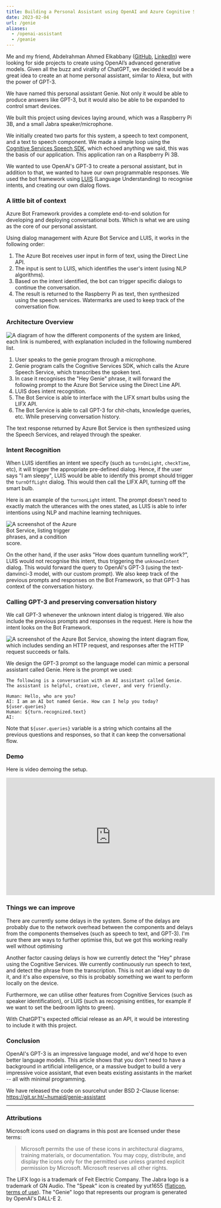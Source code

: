 ```yaml
---
title: Building a Personal Assistant using OpenAI and Azure Cognitive Services
date: 2023-02-04
url: /genie
aliases:
  - /openai-assistant
  - /geanie
---
```


Me and my friend, Abdelrahman Ahmed Elkabbany
([GitHub](https://github.com/a9800),
[LinkedIn](https://www.linkedin.com/in/abdelrahman-ahmed-b28123170/)) were
looking for side projects to create using OpenAI’s advanced generative models.
Given all the buzz and virality of ChatGPT, we decided it would be a great idea
to create an at home personal assistant, similar to Alexa, but with the power
of GPT-3.

We have named this personal assistant Genie. Not only it would be able to
produce answers like GPT-3, but it would also be able to be expanded to control
smart devices.

We built this project using devices laying around, which was a Raspberry Pi 3B,
and a small Jabra speaker/microphone.


We initially created two parts for this system, a speech to text component, and
a text to speech component. We made a simple loop using the [Cognitive
Services Speech SDK](https://pypi.org/project/azure-cognitiveservices-speech/),
which echoed anything we said, this was the basis of our application. This
application ran on a Raspberry Pi 3B.

We wanted to use OpenAI's GPT-3 to create a personal assistant, but in addition
to that, we wanted to have our own programmable responses. We used the bot
framework using [LUIS](https://luis.ai) (Language Understanding) to recognise
intents, and creating our own dialog flows.

### A little bit of context

Azure Bot Framework provides a complete end-to-end solution for developing and
deploying conversational bots. Which is what we are using as the core of our
personal assistant.

Using dialog management with Azure Bot Service and LUIS, it works in the
following order:

1. The Azure Bot receives user input in form of text, using the Direct Line
   API.
2. The input is sent to LUIS, which identifies the user's intent (using NLP
   algorithms).
3. Based on the intent identified, the bot can trigger specific dialogs to
   continue the conversation.
4. The result is returned to the Raspberry Pi as text, then synthesized using
   the speech services. Watermarks are used to keep track of the conversation
   flow.

### Architecture Overview

![A diagram of how the different components of the system are linked, each link is numbered, with explanation included in the following numbered list.](/blog/openai-assistant/diagram.svg)

1. User speaks to the genie program through a microphone.
2. Genie program calls the Cognitive Services SDK, which calls the Azure Speech
   Service, which transcribes the spoken text.
3. In case it recognises the "Hey Genie" phrase, it will forward the following
   prompt to the Azure Bot Service using the Direct Line API.
4. LUIS does intent recognition.
5. The Bot Service is able to interface with the LIFX smart bulbs using the
   LIFX API.
6. The Bot Service is able to call GPT-3 for chit-chats, knowledge queries,
   etc. While preserving conversation history.

The text response returned by Azure Bot Service is then synthesized using the
Speech Services, and relayed through the speaker.

### Intent Recognition

When LUIS identifies an intent we specify (such as `turnOnLight`, `checkTime`,
etc), it will trigger the appropriate pre-defined dialog. Hence, if the user
says "I am sleepy", LUIS would be able to identify this prompt should trigger
the `turnOffLight` dialog. This would then call the LIFX API, turning off the
smart bulb.

Here is an example of the `turnonLight` intent. The prompt doesn't need to
exactly match the utterances with the ones stated, as LUIS is able to infer
intentions using NLP and machine learning techniques.

<img src="/blog/openai-assistant/intent-turn-on-light.png" alt="A screenshot of
the Azure Bot Service, listing trigger phrases, and a condition score."
style="max-width: 200px;"/>

On the other hand, if the user asks "How does quantum tunnelling work?", LUIS
would not recognise this intent, thus triggering the `unknownIntent` dialog.
This would forward the query to OpenAI's GPT-3 (using the text-danvinci-3
model, with our custom prompt). We also keep track of the previous prompts and
responses on the Bot Framework, so that GPT-3 has context of the conversation
history.

### Calling GPT-3 and preserving conversation history

We call GPT-3 whenever the unknown intent dialog is triggered. We also include
the previous prompts and responses in the request. Here is how the intent looks
on the Bot Framework.

<img src="/blog/openai-assistant/openai-intent.png" alt="A screenshot of the
Azure Bot Service, showing the intent diagram flow, which includes sending an
HTTP request, and responses after the HTTP request succeeds or fails." />

We design the GPT-3 prompt so the language model can mimic a personal
assistant called Genie. Here is the prompt we used:

```
The following is a conversation with an AI assistant called Genie.
The assistant is helpful, creative, clever, and very friendly.

Human: Hello, who are you?
AI: I am an AI bot named Genie. How can I help you today?
${user.queries}
Human: ${turn.recognized.text}
AI:
```

Note that `${user.queries}` variable is a string which contains all the
previous questions and responses, so that it can keep the conversational flow.

### Demo

Here is video demoing the setup.

<iframe width="560" height="315" src="https://www.youtube-nocookie.com/embed/pyhmaCWJn0o" title="YouTube video player" frameborder="0" allow="accelerometer; autoplay; clipboard-write; encrypted-media; gyroscope; picture-in-picture; web-share" allowfullscreen></iframe>

### Things we can improve

There are currently some delays in the system. Some of the delays are probably
due to the network overhead between the components and delays from the
components themselves (such as speech to text, and GPT-3). I'm sure there are
ways to further optimise this, but we got this working really well without
optimising 

Another factor causing delays is how we currently detect the "Hey" phrase
using the Cognitive Services. We currently continuously run speech to text, and
detect the phrase from the transcription. This is not an ideal way to do it,
and it's also expensive, so this is probably something we want to perform
locally on the device.

Furthermore, we can utilise other features from Cognitive Services (such as
speaker identification), or LUIS (such as recognising entities, for example if
we want to set the bedroom lights to green).

With ChatGPT's expected official release as an API, it would be interesting to
include it with this project.

### Conclusion

OpenAI's GPT-3 is an impressive language model, and we'd hope to even better
language models. This article shows that you don't need to have a background in
artificial intelligence, or a massive budget to build a very impressive voice
assistant, that even beats existing assistants in the market -- all with
minimal programming.

We have released the code on sourcehut under BSD 2-Clause license:
<https://git.sr.ht/~humaid/genie-assistant>

---

### Attributions

Microsoft icons used on diagrams in this post are licensed under these terms:
> Microsoft permits the use of these icons in architectural diagrams, training
> materials, or documentation. You may copy, distribute, and display the icons
> only for the permitted use unless granted explicit permission by Microsoft.
> Microsoft reserves all other rights.

The LIFX logo is a trademark of Feit Electric Company.  The Jabra logo is a
trademark of GN Audio. The "Speak" icon is created by yut1655
([flaticon](https://www.flaticon.com/free-icon/speak_1247944), [terms of
use](https://www.freepikcompany.com/legal#nav-flaticon)). The "Genie" logo that
represents our program is generated by OpenAI's DALL-E 2.
